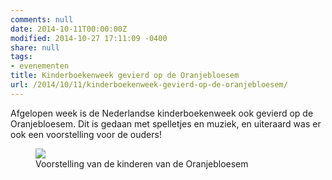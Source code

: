 ```yaml
---
comments: null
date: 2014-10-11T00:00:00Z
modified: 2014-10-27 17:11:09 -0400
share: null
tags:
- evenementen
title: Kinderboekenweek gevierd op de Oranjebloesem
url: /2014/10/11/kinderboekenweek-gevierd-op-de-oranjebloesem/
---
```


Afgelopen week is de Nederlandse kinderboekenweek ook gevierd op de Oranjebloesem. Dit is gedaan met spelletjes en muziek, en uiteraard was er ook een voorstelling voor de ouders!
<figure>
   <img src="/images/cake.jpg">
   <figcaption>Voorstelling van de kinderen van de Oranjebloesem</figcaption>
</figure>
